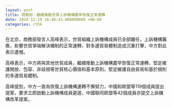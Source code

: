 ```yaml
---
layout: post
title: 商務部：繼續推動世貿上訴機構盡早恢復正常運轉
date: 2020-12-10 16:48:43.000000000 +08:00
categories: rthk
---
```


在北京，商務部發言人高峰表示，世貿組織上訴機構成員已全部離任，上訴機構癱瘓，影響世貿爭端解決機制的正常運轉，對多邊貿易體制造成沉重打擊，中方對此表示遺憾。

高峰表示，中方將與其他世貿成員，繼續推動上訴機構盡早恢復正常運轉，堅定維護開放、包容、非歧視等世貿核心價值和基本原則，堅定維護自由貿易和基於規則的多邊貿易體制。

高峰提到，中方一直為恢復上訴機構運轉不懈努力，中國和歐盟等119個成員提出提案，要求立即啟動上訴機構成員遴選，中國聯同歐盟等42個成員亦提交上訴機構改革提案。

